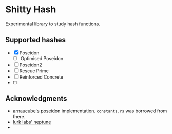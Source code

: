 # Shitty Hash

Experimental library to study hash functions.

## Supported hashes

- [x] Poseidon
	- [ ] Optimised Poseidon
- [ ] Poseidon2
- [ ] Rescue Prime
- [ ] Reinforced Concrete
- [ ]

## Acknowledgments

- [arnaucube's poseidon](https://github.com/arnaucube/poseidon-ark) implementation. `constants.rs` was borrowed from there.
- [lurk labs' neptune](https://github.com/lurk-lab/neptune)
-